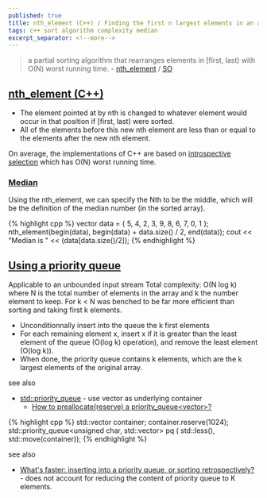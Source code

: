 ```yaml
---
published: true
title: nth_element (C++) / Finding the first n largest elements in an array
tags: c++ sort algorithm complexity median
excerpt_separator: <!--more-->
---
```

> a partial sorting algorithm that rearranges elements in \[first, last) with O(N) worst running time. - [nth_element](https://en.cppreference.com/w/cpp/algorithm/nth_element) / [SO](https://stackoverflow.com/questions/7272534/finding-the-first-n-largest-elements-in-an-array)

<!--more-->

## [nth_element (C++)](https://en.cppreference.com/w/cpp/algorithm/nth_element)
- The element pointed at by nth is changed to whatever element would occur in that position if [first, last) were sorted. 
- All of the elements before this new nth element are less than or equal to the elements after the new nth element. 

On average, the implementations of C++ are based on [introspective selection](https://en.wikipedia.org/wiki/Selection_algorithm) which has O(N) worst running time. 

### [Median](https://helloacm.com/c-coding-reference-partial-sorting-with-nth_element-from-algorithm-header/)
Using the nth_element, we can specify the Nth to be the middle, which will be the definition of the median number (in the sorted array).

{% highlight cpp %}
vector<int> data = { 5, 4, 2, 3, 9, 8, 6, 7, 0, 1 };
nth_element(begin(data), begin(data) + data.size() / 2, end(data));
cout << "Median is " << (data[data.size()/2]);
{% endhighlight %}
  
  
## [Using a priority queue](https://stackoverflow.com/a/7273074/51386)

Applicable to an unbounded input stream
Total complexity: O(N log k) where N is the total number of elements in the array and k the number element to keep. For k < N was benched to be far more efficient than sorting and taking first k elements.

  
- Unconditionnally insert into the queue the k first elements
- For each remaining element x, insert x if it is greater than the least element of the queue (O(log k) operation), and remove the least element (O(log k)).
- When done, the priority queue contains k elements, which are the k largest elements of the original array.


  
see also
- [std::priority_queue](https://en.cppreference.com/w/cpp/container/priority_queue) - use vector as underlying container
	- [How to preallocate(reserve) a priority_queue\<vector\>?](https://stackoverflow.com/a/29236236/51386)

{% highlight cpp %}
std::vector<unsigned char> container;
container.reserve(1024);
std::priority_queue<unsigned char, std::vector<unsigned char>> pq (
    std::less<unsigned char>(), std::move(container));
{% endhighlight %}
  
see also
- [What's faster: inserting into a priority queue, or sorting retrospectively?](https://stackoverflow.com/questions/3759112/whats-faster-inserting-into-a-priority-queue-or-sorting-retrospectively) - does not account for reducing the content of priority queue to K elements.
